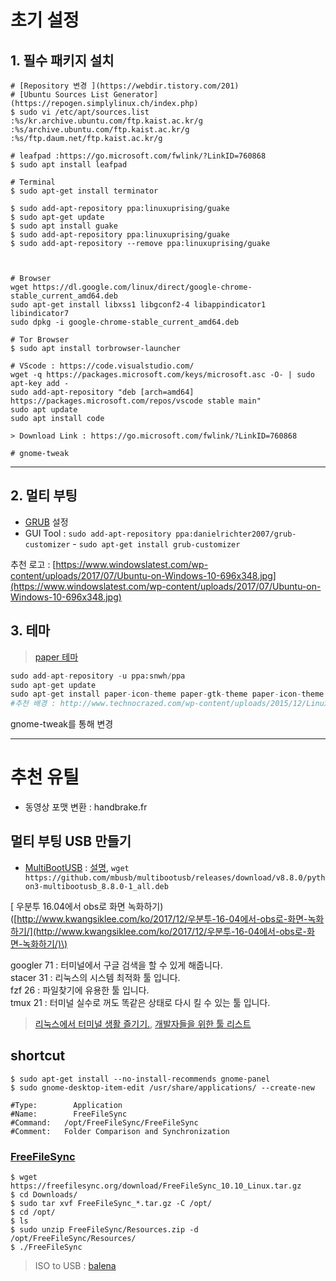 # 초기 설정



## 1. 필수 패키지 설치

```
# [Repository 변경 ](https://webdir.tistory.com/201)
# [Ubuntu Sources List Generator](https://repogen.simplylinux.ch/index.php)
$ sudo vi /etc/apt/sources.list
:%s/kr.archive.ubuntu.com/ftp.kaist.ac.kr/g
:%s/archive.ubuntu.com/ftp.kaist.ac.kr/g
:%s/ftp.daum.net/ftp.kaist.ac.kr/g

# leafpad :https://go.microsoft.com/fwlink/?LinkID=760868
$ sudo apt install leafpad

# Terminal 
$ sudo apt-get install terminator

$ sudo add-apt-repository ppa:linuxuprising/guake
$ sudo apt-get update
$ sudo apt install guake
$ sudo add-apt-repository ppa:linuxuprising/guake
$ sudo add-apt-repository --remove ppa:linuxuprising/guake



# Browser
wget https://dl.google.com/linux/direct/google-chrome-stable_current_amd64.deb 
sudo apt-get install libxss1 libgconf2-4 libappindicator1 libindicator7
sudo dpkg -i google-chrome-stable_current_amd64.deb

# Tor Browser
$ sudo apt install torbrowser-launcher

# VScode : https://code.visualstudio.com/
wget -q https://packages.microsoft.com/keys/microsoft.asc -O- | sudo apt-key add -
sudo add-apt-repository "deb [arch=amd64] https://packages.microsoft.com/repos/vscode stable main"
sudo apt update 
sudo apt install code

> Download Link : https://go.microsoft.com/fwlink/?LinkID=760868

# gnome-tweak
```

---

## 2. 멀티 부팅

* [GRUB](http://programmingskills.net/archives/190) 설정
* GUI Tool : `sudo add-apt-repository ppa:danielrichter2007/grub-customizer` - `sudo apt-get install grub-customizer`

추천 로고 : [https://www.windowslatest.com/wp-content/uploads/2017/07/Ubuntu-on-Windows-10-696x348.jpg](https://www.windowslatest.com/wp-content/uploads/2017/07/Ubuntu-on-Windows-10-696x348.jpg)

## 3. 테마

> [paper 테마](https://snwh.org/paper)

```python
sudo add-apt-repository -u ppa:snwh/ppa
sudo apt-get update
sudo apt-get install paper-icon-theme paper-gtk-theme paper-icon-theme
#추천 배경 : http://www.technocrazed.com/wp-content/uploads/2015/12/Linux-Wallpaper-32.png
```

gnome-tweak를 통해 변경

---

# 추천 유틸

* 동영상 포맷 변환 : handbrake.fr

## 멀티 부팅 USB 만들기

* [MultiBootUSB](http://multibootusb.org/page_download/) : [설명](https://itsfoss.com/multiple-linux-one-usb/), `wget https://github.com/mbusb/multibootusb/releases/download/v8.8.0/python3-multibootusb_8.8.0-1_all.deb`

\[ 우분투 16.04에서 obs로 화면 녹화하기\)\([http://www.kwangsiklee.com/ko/2017/12/우분투-16-04에서-obs로-화면-녹화하기/](http://www.kwangsiklee.com/ko/2017/12/우분투-16-04에서-obs로-화면-녹화하기/)\)

googler 71 : 터미널에서 구글 검색을 할 수 있게 해줍니다.  
stacer 31 : 리눅스의 시스템 최적화 툴 입니다.  
fzf 26 : 파일찾기에 유용한 툴 입니다.  
tmux 21 : 터미널 실수로 꺼도 똑같은 상태로 다시 킬 수 있는 툴 입니다.

> [리눅스에서 터미널 생활 즐기기.](http://black7375.tistory.com/15), [개발자들을 위한 툴 리스트](https://www.codentalks.com/t/topic/181)

## shortcut

```
$ sudo apt-get install --no-install-recommends gnome-panel
$ sudo gnome-desktop-item-edit /usr/share/applications/ --create-new

#Type:        Application 
#Name:        FreeFileSync
#Command:   /opt/FreeFileSync/FreeFileSync        
#Comment:   Folder Comparison and Synchronization
```

### [FreeFileSync](https://www.tecmint.com/freefilesync-compare-synchronize-files-in-ubuntu/)

```
$ wget https://freefilesync.org/download/FreeFileSync_10.10_Linux.tar.gz
$ cd Downloads/
$ sudo tar xvf FreeFileSync_*.tar.gz -C /opt/
$ cd /opt/
$ ls
$ sudo unzip FreeFileSync/Resources.zip -d /opt/FreeFileSync/Resources/
$ ./FreeFileSync
```

> ISO to USB : [balena](https://www.balena.io/etcher/)



